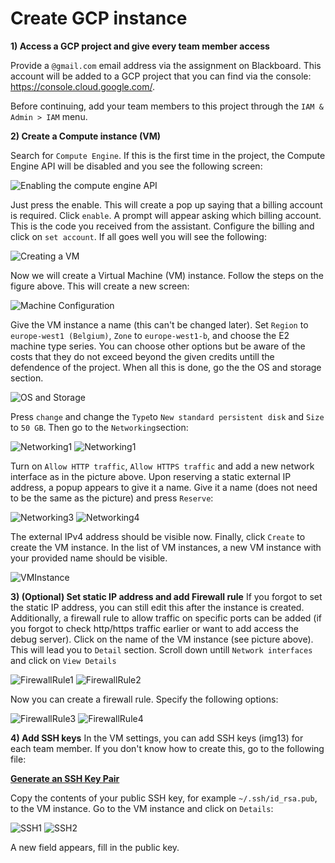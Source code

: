 # Create GCP instance

**1) Access a GCP project and give every team member access**

Provide a ``@gmail.com`` email address via the assignment on Blackboard. This account will be added to a GCP project that you can find via the console: https://console.cloud.google.com/.

Before continuing, add your team members to this project through the ``IAM & Admin > IAM`` menu.

**2) Create a Compute instance (VM)**

Search for ``Compute Engine``. If this is the first time in the project, the Compute Engine API will be disabled and you see the following screen:

![Enabling the compute engine API](./images/img0.png)

Just press the enable. This will create a pop up saying that a billing account is required. Click ``enable``. A prompt will appear asking which billing account. This is the code you received from the assistant. Configure the billing and click on ``set account``. If all goes well you will see the following:

![Creating a VM](./images/img1.png)

Now we will create a Virtual Machine (VM) instance. Follow the steps on the figure above. This will create a new screen:

![Machine Configuration](./images/img2.png)

Give the VM instance a name (this can't be changed later). Set ``Region`` to ``europe-west1 (Belgium)``, ``Zone`` to ``europe-west1-b``, and choose the E2 machine type series. You can choose other options but be aware of the costs that they do not exceed beyond the given credits untill the defendence of the project. When all this is done, go the the OS and storage section.

![OS and Storage](./images/img3.png)

Press ``change`` and change the ``Type``to ``New standard persistent disk`` and ``Size`` to ``50 GB``. Then go to the ``Networking``section:

![Networking1](./images/img4.png)
![Networking1](./images/img5.png)

Turn on ``Allow HTTP traffic``, ``Allow HTTPS traffic`` and add a new network interface as in the picture above. Upon reserving a static external IP address, a popup appears to give it a name. Give it a name (does not need to be the same as the picture) and press ``Reserve``:

![Networking3](./images/img6.png)
![Networking4](./images/img7.png)

The external IPv4 address should be visible now. Finally, click ``Create`` to create the VM instance. In the list of VM instances, a new VM instance with your provided name should be visible.

![VMInstance](./images/img8.png)

**3) (Optional) Set static IP address and add Firewall rule**
If you forgot to set the static IP address, you can still edit this after the instance is created. Additionally, a firewall rule to allow traffic on specific ports can be added (if you forgot to check http/https traffic earlier or want to add access the debug server). Click on the name of the VM instance (see picture above). This will lead you to ``Detail`` section. Scroll down untill ``Network interfaces`` and click on ``View Details``

![FirewallRule1](./images/img9.png)
![FirewallRule2](./images/img10.png)

Now you can create a firewall rule. Specify the following options:

![FirewallRule3](./images/img11.png)
![FirewallRule4](./images/img12.png)

**4) Add SSH keys**
In the VM settings, you can add SSH keys (img13) for each team member. If you don't know how to create this, go to the following file:

**[Generate an SSH Key Pair](./doc/SSH.md)** 

Copy the contents of your public SSH key, for example ``~/.ssh/id_rsa.pub``, to the VM instance. Go to the VM instance and click on ``Details``:

![SSH1](./images/img13.png)
![SSH2](./images/img14.png)

A new field appears, fill in the public key.

